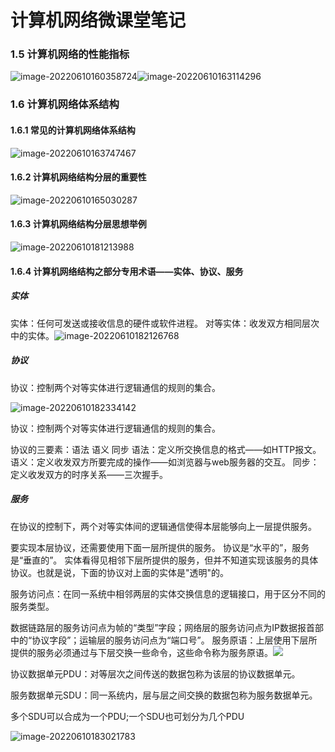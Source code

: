 # 计算机网络微课堂笔记

### 1.5 计算机网络的性能指标

![image-20220610160358724](E:\课件\新建文件夹\计算机网络微课堂\计算机网络微课堂笔记.assets\image-20220610160358724.png)![image-20220610163114296](E:\课件\新建文件夹\计算机网络微课堂\计算机网络微课堂笔记.assets\image-20220610163114296.png)



### 1.6 计算机网络体系结构

#### 1.6.1 常见的计算机网络体系结构

![image-20220610163747467](E:\课件\新建文件夹\计算机网络微课堂\计算机网络微课堂笔记.assets\image-20220610163747467.png)

#### 1.6.2 计算机网络结构分层的重要性

![image-20220610165030287](E:\课件\新建文件夹\计算机网络微课堂\计算机网络微课堂笔记.assets\image-20220610165030287.png)

#### 1.6.3 计算机网络结构分层思想举例

![image-20220610181213988](E:\课件\新建文件夹\计算机网络微课堂\计算机网络微课堂笔记.assets\image-20220610181213988.png)

#### 1.6.4 计算机网络结构之部分专用术语——实体、协议、服务

##### 实体

实体：任何可发送或接收信息的硬件或软件进程。
对等实体：收发双方相同层次中的实体。![image-20220610182126768](E:\课件\新建文件夹\计算机网络微课堂\计算机网络微课堂笔记.assets\image-20220610182126768.png)

##### 协议

协议：控制两个对等实体进行逻辑通信的规则的集合。

![image-20220610182334142](E:\课件\新建文件夹\计算机网络微课堂\计算机网络微课堂笔记.assets\image-20220610182334142.png)

协议：控制两个对等实体进行逻辑通信的规则的集合。

协议的三要素：语法 语义 同步
语法：定义所交换信息的格式——如HTTP报文。
语义：定义收发双方所要完成的操作——如浏览器与web服务器的交互。
同步：定义收发双方的时序关系——三次握手。

##### 服务

在协议的控制下，两个对等实体间的逻辑通信使得本层能够向上一层提供服务。

要实现本层协议，还需要使用下面一层所提供的服务。
协议是“水平的”，服务是“垂直的”。
实体看得见相邻下层所提供的服务，但并不知道实现该服务的具体协议。也就是说，下面的协议对上面的实体是"透明"的。

服务访问点：在同一系统中相邻两层的实体交换信息的逻辑接口，用于区分不同的服务类型。

数据链路层的服务访问点为帧的“类型”字段；网络层的服务访问点为IP数据报首部中的“协议字段”；运输层的服务访问点为“端口号”。
服务原语：上层使用下层所提供的服务必须通过与下层交换一些命令，这些命令称为服务原语。![](E:\课件\新建文件夹\计算机网络微课堂\计算机网络微课堂笔记.assets\image-20220610182855643.png)

协议数据单元PDU：对等层次之间传送的数据包称为该层的协议数据单元。

服务数据单元SDU：同一系统内，层与层之间交换的数据包称为服务数据单元。

多个SDU可以合成为一个PDU;一个SDU也可划分为几个PDU

![image-20220610183021783](E:\课件\新建文件夹\计算机网络微课堂\计算机网络微课堂笔记.assets\image-20220610183021783.png)